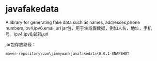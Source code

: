 # javafakedata
A library for generating fake data such as names, addresses,phone numbers,ipv4,ipv6,email,url
jar包，用于生成假数据，例如人名，地址，手机号，ipv4,ipv6,邮箱,url


jar包存放路径：
```
maven-repository\com\jimmywan\javafakedata\0.0.1-SNAPSHOT
```

